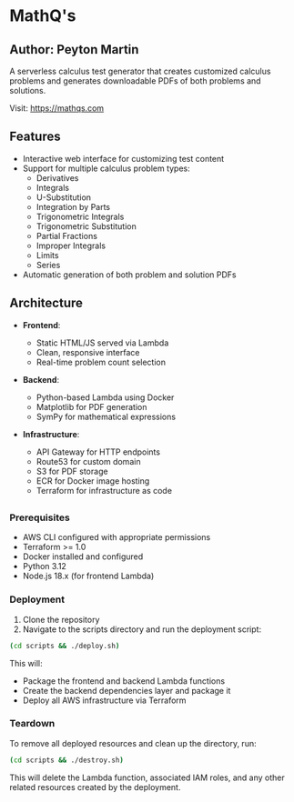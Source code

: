 # MathQ's

## Author: Peyton Martin

A serverless calculus test generator that creates customized calculus problems and generates downloadable PDFs of both problems and solutions.

Visit: <https://mathqs.com>

## Features

- Interactive web interface for customizing test content
- Support for multiple calculus problem types:
  - Derivatives
  - Integrals
  - U-Substitution
  - Integration by Parts
  - Trigonometric Integrals
  - Trigonometric Substitution
  - Partial Fractions
  - Improper Integrals
  - Limits
  - Series
- Automatic generation of both problem and solution PDFs

## Architecture

- **Frontend**: 
  - Static HTML/JS served via Lambda
  - Clean, responsive interface
  - Real-time problem count selection

- **Backend**:
  - Python-based Lambda using Docker
  - Matplotlib for PDF generation
  - SymPy for mathematical expressions

- **Infrastructure**:
  - API Gateway for HTTP endpoints
  - Route53 for custom domain
  - S3 for PDF storage
  - ECR for Docker image hosting
  - Terraform for infrastructure as code

##

### Prerequisites

- AWS CLI configured with appropriate permissions
- Terraform >= 1.0
- Docker installed and configured
- Python 3.12
- Node.js 18.x (for frontend Lambda)

### Deployment

1. Clone the repository
2. Navigate to the scripts directory and run the deployment script:

```bash
(cd scripts && ./deploy.sh)
```

This will:

- Package the frontend and backend Lambda functions
- Create the backend dependencies layer and package it
- Deploy all AWS infrastructure via Terraform

### Teardown

To remove all deployed resources and clean up the directory, run:

```bash
(cd scripts && ./destroy.sh)
```

This will delete the Lambda function, associated IAM roles, and any other related resources created by the deployment.
